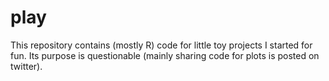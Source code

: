 # play
This repository contains (mostly R) code for little toy projects I started for fun. Its purpose is questionable (mainly sharing code for plots is posted on twitter).
